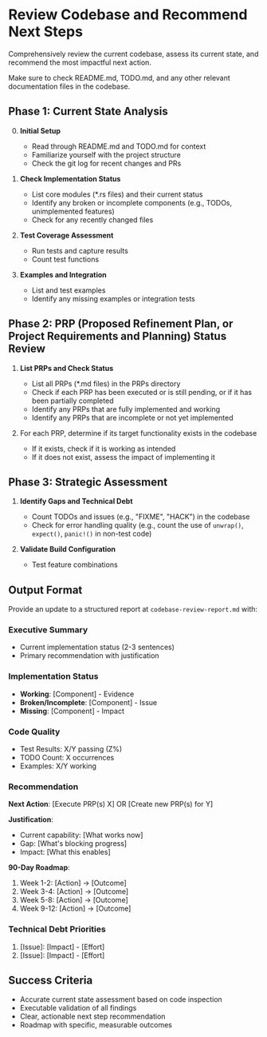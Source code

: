 # Review Codebase and Recommend Next Steps

Comprehensively review the current codebase, assess its current state, and recommend the most impactful next action.

Make sure to check README.md, TODO.md, and any other relevant documentation files in the codebase.

## Phase 1: Current State Analysis

0. **Initial Setup**
   - Read through README.md and TODO.md for context
   - Familiarize yourself with the project structure
   - Check the git log for recent changes and PRs

1. **Check Implementation Status**
   - List core modules (*.rs files) and their current status
   - Identify any broken or incomplete components (e.g., TODOs, unimplemented features)
   - Check for any recently changed files

2. **Test Coverage Assessment**
   - Run tests and capture results
   - Count test functions

3. **Examples and Integration**
   - List and test examples
   - Identify any missing examples or integration tests

## Phase 2: PRP (Proposed Refinement Plan, or Project Requirements and Planning) Status Review

1. **List PRPs and Check Status**
   - List all PRPs (*.md files) in the PRPs directory
   - Check if each PRP has been executed or is still pending, or if it has been partially completed
   - Identify any PRPs that are fully implemented and working
   - Identify any PRPs that are incomplete or not yet implemented

2. For each PRP, determine if its target functionality exists in the codebase
   - If it exists, check if it is working as intended
   - If it does not exist, assess the impact of implementing it

## Phase 3: Strategic Assessment

1. **Identify Gaps and Technical Debt**
   - Count TODOs and issues (e.g., "FIXME", "HACK") in the codebase
   - Check for error handling quality (e.g., count the use of `unwrap()`, `expect()`, `panic!()` in non-test code)

2. **Validate Build Configuration**
   - Test feature combinations

## Output Format

Provide an update to a structured report at `codebase-review-report.md` with:

### Executive Summary
- Current implementation status (2-3 sentences)
- Primary recommendation with justification

### Implementation Status
- **Working**: [Component] - Evidence
- **Broken/Incomplete**: [Component] - Issue
- **Missing**: [Component] - Impact

### Code Quality
- Test Results: X/Y passing (Z%)
- TODO Count: X occurrences
- Examples: X/Y working

### Recommendation

**Next Action**: [Execute PRP(s) X] OR [Create new PRP(s) for Y]

**Justification**:
- Current capability: [What works now]
- Gap: [What's blocking progress]
- Impact: [What this enables]

**90-Day Roadmap**:
1. Week 1-2: [Action] → [Outcome]
2. Week 3-4: [Action] → [Outcome]
3. Week 5-8: [Action] → [Outcome]
4. Week 9-12: [Action] → [Outcome]

### Technical Debt Priorities
1. [Issue]: [Impact] - [Effort]
2. [Issue]: [Impact] - [Effort]

## Success Criteria
- Accurate current state assessment based on code inspection
- Executable validation of all findings
- Clear, actionable next step recommendation
- Roadmap with specific, measurable outcomes

